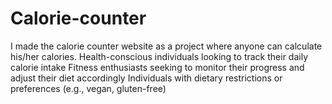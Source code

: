 # Calorie-counter
I made the calorie counter website as a project where anyone can calculate his/her calories.
Health-conscious individuals looking to track their daily calorie intake
Fitness enthusiasts seeking to monitor their progress and adjust their diet accordingly
Individuals with dietary restrictions or preferences (e.g., vegan, gluten-free)
